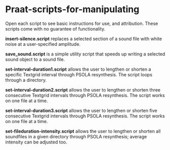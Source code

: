# Praat-scripts-for-manipulating
Open each script to see basic instructions for use, and attribution. These scripts come with no guarantee of functionality.

**insert-silence.script** replaces a selected section of a sound file with white noise at a user-specified amplitude.

**save_sound.script** is a simple utility script that speeds up writing a selected sound object to a sound file.

**set-interval-duration1.script** allows the user to lengthen or shorten a specific Textgrid interval through PSOLA resynthesis. The script loops through a directory.

**set-interval-duration2.script** allows the user to lengthen or shorten three consecutive Textgrid intervals through PSOLA resynthesis. The script works on one file at a time.

**set-interval-duration3.script** allows the user to lengthen or shorten five consecutive Textgrid intervals through PSOLA resynthesis. The script works on one file at a time.

**set-fileduration-intensity.script** allows the user to lengthen or shorten all soundfiles in a given directory through PSOLA resynthesis; average intensity can be adjusted too.
